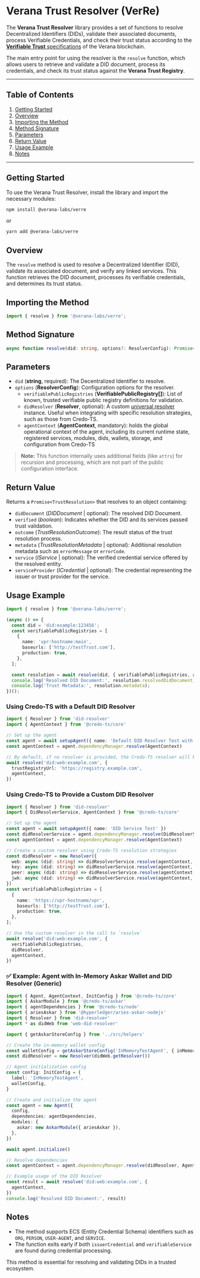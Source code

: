 # Verana Trust Resolver (VerRe)

The **Verana Trust Resolver** library provides a set of functions to resolve Decentralized Identifiers (DIDs), validate their associated documents, process Verifiable Credentials, and check their trust status according to the [**Verifiable Trust** specifications](https://verana-labs.github.io/verifiable-trust-spec/#vt-json-schema-cred-verifiable-trust-json-schema-credential) of the Verana blockchain.

The main entry point for using the resolver is the `resolve` function, which allows users to retrieve and validate a DID document, process its credentials, and check its trust status against the **Verana Trust Registry**.

---

## **Table of Contents**
1. [Getting Started](#getting-started)
1. [Overview](#overview)
1. [Importing the Method](#importing-the-method)
1. [Method Signature](#method-signature)
1. [Parameters](#parameters)
1. [Return Value](#return-value)
1. [Usage Example](#usage-example)
1. [Notes](#notes)

---

## **Getting Started**

To use the Verana Trust Resolver, install the library and import the necessary modules:

```bash
npm install @verana-labs/verre
```
or
```bash
yarn add @verana-labs/verre
```

## Overview
The `resolve` method is used to resolve a Decentralized Identifier (DID), validate its associated document, and verify any linked services. This function retrieves the DID document, processes its verifiable credentials, and determines its trust status.

## Importing the Method
```typescript
import { resolve } from '@verana-labs/verre';
```

## Method Signature
```typescript
async function resolve(did: string, options?: ResolverConfig): Promise<TrustResolution>
```

## Parameters

- `did` (**string**, required): The Decentralized Identifier to resolve.
- `options` (**ResolverConfig**): Configuration options for the resolver.
  - `verifiablePublicRegistries` (**VerifiablePublicRegistry[]**): List of known, trusted verifiable public registry definitions for validation.
  - `didResolver` (**Resolver**, optional): A custom [universal resolver](https://github.com/decentralized-identity/did-resolver) instance. Useful when integrating with specific resolution strategies, such as those from Credo-TS.
  - `agentContext` (**AgentContext**, mandatory): holds the global operational context of the agent, including its current runtime state, registered services, modules, dids, wallets, storage, and configuration from Credo-TS
> **Note:** This function internally uses additional fields (like `attrs`) for recursion and processing, which are not part of the public configuration interface.

## Return Value
Returns a `Promise<TrustResolution>` that resolves to an object containing:

* `didDocument` (*DIDDocument* | optional): The resolved DID Document.
* `verified` (*boolean*): Indicates whether the DID and its services passed trust validation.
* `outcome` (*TrustResolutionOutcome*): The result status of the trust resolution process.
* `metadata` (*TrustResolutionMetadata* | optional): Additional resolution metadata such as `errorMessage` or `errorCode`.
* `service` (*IService* | optional): The verified credential service offered by the resolved entity.
* `serviceProvider` (*ICredential* | optional): The credential representing the issuer or trust provider for the service.

## Usage Example

```typescript
import { resolve } from '@verana-labs/verre';

(async () => {
  const did = 'did:example:123456';
  const verifiablePublicRegistries = [
    {
      name: 'vpr:hostname:main',
      baseurls: ['http://testTrust.com'],
      production: true,
    },
  ];

  const resolution = await resolve(did, { verifiablePublicRegistries, agentContext });
  console.log('Resolved DID Document:', resolution.resolvedDidDocument);
  console.log('Trust Metadata:', resolution.metadata);
})();
```

### Using Credo-TS with a Default DID Resolver

```ts
import { Resolver } from 'did-resolver'
import { AgentContext } from '@credo-ts/core'

// Set up the agent
const agent = await setupAgent({ name: 'Default DID Resolver Test with Credo' })
const agentContext = agent.dependencyManager.resolve(AgentContext)

// By default, if no resolver is provided, the Credo-TS resolver will be used
await resolve('did:web:example.com', {
  trustRegistryUrl: 'https://registry.example.com',
  agentContext,
})
```

### Using Credo-TS to Provide a Custom DID Resolver

```ts
import { Resolver } from 'did-resolver'
import { DidResolverService, AgentContext } from '@credo-ts/core'

// Set up the agent
const agent = await setupAgent({ name: 'DID Service Test' })
const didResolverService = agent.dependencyManager.resolve(DidResolverService)
const agentContext = agent.dependencyManager.resolve(AgentContext)

// Create a custom resolver using Credo-TS resolution strategies
const didResolver = new Resolver({
  web: async (did: string) => didResolverService.resolve(agentContext, did),
  key: async (did: string) => didResolverService.resolve(agentContext, did),
  peer: async (did: string) => didResolverService.resolve(agentContext, did),
  jwk: async (did: string) => didResolverService.resolve(agentContext, did),
})
const verifiablePublicRegistries = [
  {
    name: 'https://vpr-hostname/vpr',
    baseurls: ['http://testTrust.com'],
    production: true,
  },
];

// Use the custom resolver in the call to `resolve`
await resolve('did:web:example.com', {
  verifiablePublicRegistries,
  didResolver,
  agentContext,
})
```

### ✅ Example: Agent with In-Memory Askar Wallet and DID Resolver (Generic)

```ts
import { Agent, AgentContext, InitConfig } from '@credo-ts/core'
import { AskarModule } from '@credo-ts/askar'
import { agentDependencies } from '@credo-ts/node'
import { ariesAskar } from '@hyperledger/aries-askar-nodejs'
import { Resolver } from 'did-resolver'
import * as didWeb from 'web-did-resolver'

import { getAskarStoreConfig } from '../src/helpers'

// Create the in-memory wallet config
const walletConfig = getAskarStoreConfig('InMemoryTestAgent', { inMemory: true })
const didResolver = new Resolver(didWeb.getResolver())

// Agent initialization config
const config: InitConfig = {
  label: 'InMemoryTestAgent',
  walletConfig,
}

// Create and initialize the agent
const agent = new Agent({
  config,
  dependencies: agentDependencies,
  modules: {
    askar: new AskarModule({ ariesAskar }),
  },
})

await agent.initialize()

// Resolve dependencies
const agentContext = agent.dependencyManager.resolve(didResolver, AgentContext)

// Example usage of the DID Resolver
const result = await resolve('did:web:example.com', {
  agentContext,
})
console.log('Resolved DID Document:', result)
```

## Notes
- The method supports ECS (Entity Credential Schema) identifiers such as `ORG`, `PERSON`, `USER-AGENT`, and `SERVICE`.
- The function exits early if both `issuerCredential` and `verifiableService` are found during credential processing.

This method is essential for resolving and validating DIDs in a trusted ecosystem.

